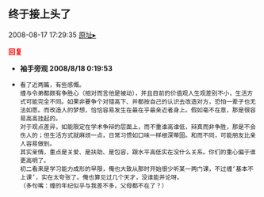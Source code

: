 ## 终于接上头了
2008-08-17 17:29:35
[原址▸](http://www.fxgan.com/chan_time/2008_07_12/1133.htm)





**<font color='red'>回复</font>**


- **袖手旁观 2008/8/18 0:19:53**
- ```
  看了近两篇，有些感慨。
  缠与令弟都颇有争胜心（相对而言他是被动），并且目前的价值观人生观差别不小，生活方式可能完全不同。如果非要争个对错高下、并都按自己的认识去改造对方，恐怕一辈子也无法如愿。而改造人的梦想，恰恰容易发生在最在乎最亲近者身上。假如毫不在意，那是很容易高高挂起的。
  对于观点差异，如能限定在学术争辩的层面上，而不重谁高谁低，辩真而非争胜，那是不会伤人的；但生活方式就麻烦一点，日常习惯如口味一样根深蒂固。和而不同，可能朋友比亲人容易做到。
  其实亲情，重点是关爱、是扶助、是包容，跟水平高低实在没什么关系。你们的重心偏于谁更高明了。
  初二看来是学习能力成形的早限，俺也大致从那时开始很少听某一两门课，不过缠‘基本不上课’，实在太夸张了。俺也算见过几个天才，没谁能并论呀。
  （多句嘴：缠的年纪似乎与我差不多，父母都不在了？）
  ```
